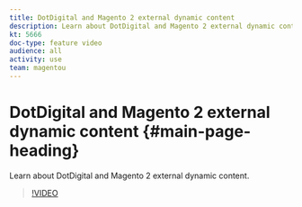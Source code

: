 ```yaml
---
title: DotDigital and Magento 2 external dynamic content
description: Learn about DotDigital and Magento 2 external dynamic content.
kt: 5666
doc-type: feature video
audience: all
activity: use
team: magentou
---
```


# DotDigital and Magento 2 external dynamic content {#main-page-heading}

Learn about DotDigital and Magento 2 external dynamic content.

>[!VIDEO](https://video.tv.adobe.com/v/35730?quality=12&learn=on)